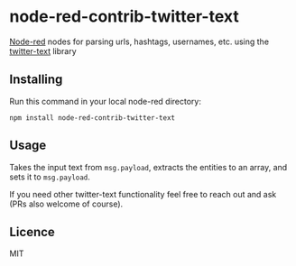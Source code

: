 # node-red-contrib-twitter-text

[Node-red](http://nodered.org) nodes for parsing urls, hashtags, usernames, etc. using the [twitter-text](https://github.com/twitter/twitter-text/blob/master/js) library

## Installing

Run this command in your local node-red directory:

```
npm install node-red-contrib-twitter-text
```

## Usage

Takes the input text from `msg.payload`, extracts the entities to an array, and sets it to `msg.payload`.

If you need other twitter-text functionality feel free to reach out and ask (PRs also welcome of course).

## Licence

MIT
